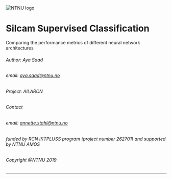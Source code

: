![NTNU logo](https://qore.no/res/ntnu-logo-100.png)


# Silcam Supervised Classification
Comparing the performance metrics of different neural network architectures
###### Author: Aya Saad
###### email: aya.saad@ntnu.no
###### Project: AILARON
###### Contact
###### email: annette.stahl@ntnu.no
###### funded by RCN IKTPLUSS program (project number 262701) and supported by NTNU AMOS
###### Copyright @NTNU 2019
---------------------------------------------------
<!-- -->
